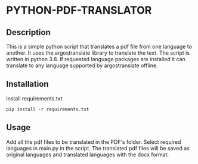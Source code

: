 # PYTHON-PDF-TRANSLATOR

## Description

This is a simple python script that translates a pdf file from one language to another. It uses the argostranslate library to translate the text. The script is written in python 3.8. If requested language packages are installed it can translate to any language supported by argostranslate offline.

## Installation

install requirements.txt

```
pip install -r requirements.txt
```

## Usage

Add all the pdf files to be translated in the PDF's folder. Select required languages in main.py in the script. The translated pdf files will be saved as original languages and translated languages with the docx format.
